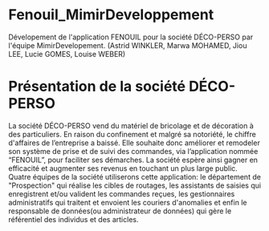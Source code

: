# Fenouil_MimirDeveloppement
Dévelopement de l'application FENOUIL pour la société DÉCO-PERSO par l'équipe MimirDevelopement. (Astrid WINKLER, Marwa MOHAMED, Jiou LEE, Lucie GOMES, Louise WEBER)

# Présentation de la société DÉCO-PERSO
La société DÉCO-PERSO vend du matériel de bricolage et de décoration à des particuliers. 
En raison du confinement et malgré sa notoriété, le chiffre d'affaires de l’entreprise a baissé. Elle souhaite donc améliorer et remodeler son système de prise et de suivi des commandes, via l’application nommée “FENOUIL”, pour faciliter ses démarches. La société espère ainsi gagner en efficacité et augmenter ses revenus en touchant un plus large public.
Quatre équipes de la société utiliserons cette application: le département de "Prospection" qui réalise les cibles de routages, les assistants de saisies qui enregistrent et/ou valident les commandes reçues, les gestionnaires administratifs qui traitent et envoient les couriers d'anomalies et enfin le responsable de données(ou administrateur de données) qui gère le référentiel des individus et des articles.
